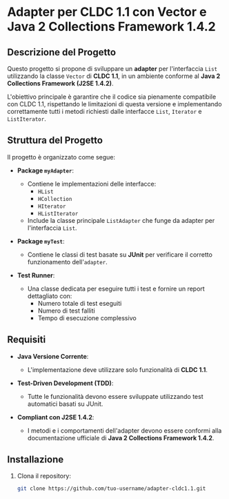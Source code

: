 # Adapter per CLDC 1.1 con Vector e Java 2 Collections Framework 1.4.2

## Descrizione del Progetto
Questo progetto si propone di sviluppare un **adapter** per l'interfaccia `List` utilizzando la classe `Vector` di **CLDC 1.1**, in un ambiente conforme al **Java 2 Collections Framework (J2SE 1.4.2)**.

L'obiettivo principale è garantire che il codice sia pienamente compatibile con CLDC 1.1, rispettando le limitazioni di questa versione e implementando correttamente tutti i metodi richiesti dalle interfacce `List`, `Iterator` e `ListIterator`.

## Struttura del Progetto
Il progetto è organizzato come segue:

- **Package `myAdapter`**:
  - Contiene le implementazioni delle interfacce:
    - `HList`
    - `HCollection`
    - `HIterator`
    - `HListIterator`
  - Include la classe principale `ListAdapter` che funge da adapter per l'interfaccia `List`.

- **Package `myTest`**:
  - Contiene le classi di test basate su **JUnit** per verificare il corretto funzionamento dell'`adapter`.

- **Test Runner**:
  - Una classe dedicata per eseguire tutti i test e fornire un report dettagliato con:
    - Numero totale di test eseguiti
    - Numero di test falliti
    - Tempo di esecuzione complessivo

## Requisiti
- **Java Versione Corrente**:
  - L'implementazione deve utilizzare solo funzionalità di **CLDC 1.1**.
  
- **Test-Driven Development (TDD)**:
  - Tutte le funzionalità devono essere sviluppate utilizzando test automatici basati su JUnit.

- **Compliant con J2SE 1.4.2**:
  - I metodi e i comportamenti dell'adapter devono essere conformi alla documentazione ufficiale di **Java 2 Collections Framework 1.4.2**.

## Installazione
1. Clona il repository:
   ```bash
   git clone https://github.com/tuo-username/adapter-cldc1.1.git
